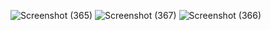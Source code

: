 ![Screenshot (365)](https://github.com/YoungKing-Joshua/VisualizeX/assets/110766878/80fb66d6-5cf9-4a40-bc4e-cfb934c0d8ac)
![Screenshot (367)](https://github.com/YoungKing-Joshua/VisualizeX/assets/110766878/488aba42-93cb-4bf4-adba-605819c9a946)
![Screenshot (366)](https://github.com/YoungKing-Joshua/VisualizeX/assets/110766878/745c15ee-ab25-4b72-8820-a77d65b02de6)
